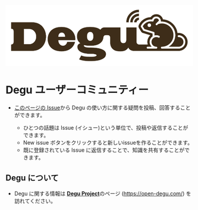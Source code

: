[![Degu logo](doc/images/degu_logo.png)](https://open-degu.com)

# Degu ユーザーコミュニティー

- [このページの Issue](https://github.com/open-degu/USER_COMMUNITY/issues)から Degu の使い方に関する疑問を投稿、回答することができます。

  - ひとつの話題は Issue (イシュー)という単位で、投稿や返信することができます。
  - New issue ボタンをクリックすると新しいissueを作ることができます。
  - 既に登録されている Issue に返信することで、知識を共有することができます。

## Degu について

- Degu に関する情報は [**Degu Project**](https://open-degu.com/)のページ (https://open-degu.com/) を訪れてください。
